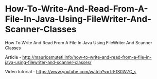 # How-To-Write-And-Read-From-A-File-In-Java-Using-FileWriter-And-Scanner-Classes
How To Write And Read From A File In Java Using FileWriter And Scanner Classes

Article - http://mauricemuteti.info/how-to-write-and-read-from-a-file-in-java-using-filewriter-and-scanner-classes/

Video tutorial - https://www.youtube.com/watch?v=TrFfS0W7C_s

